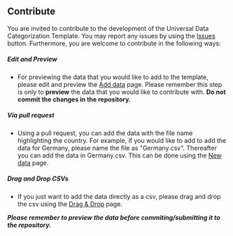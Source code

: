 ## Contribute

You are invited to contribute to the development of the Universal Data Categorization Template. You may report any issues by using the [Issues](https://github.com/ibpsa/project1-wp-2-1-cim-gis/issues) button. 
Furthermore, you are welcome to contribute in the following ways:

##### Edit and Preview
+ For previewing the data that you would like to add to the template, please edit and preview the [Add data](https://github.com/ibpsa/project1-wp-2-1-cim-gis/edit/master/content/Add_data.md) page.
Please remember this step is only to **preview** the data that you would like to contribute with. **Do not commit the changes in the repository.**

##### Via pull request

+  Using a pull request, you can add the data with the file name highlighting the country. For example, if you would like to add to add the data for Germany,
please name the file as "Germany.csv". Thereafter you can add the data in Germany.csv. This can be done using the [New data](https://github.com/ibpsa/project1-wp-2-1-cim-gis/new/master/data) page.

##### Drag and Drop CSVs

+ If you just want to add the data directly as a csv, please drag and drop the csv using the [Drag & Drop]( https://github.com/ibpsa/project1-wp-2-1-cim-gis/upload/master/data) page.


***Please remember to preview the data before commiting/submitting it to the repository.***


  